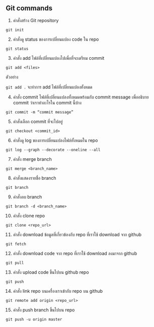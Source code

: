 ## Git commands

1. คำสั่งสร้าง Git repository

`git init`

2. คำสั่งดู status ของการเปลี่ยนแปลง code ใน repo

`git status`

3. คำสั่ง add ไฟล์ที่เปลี่ยนแปลงไปเพื่อที่จะเตรียม commit

`git add <files>` 

ตัวอย่าง

`git add .` จะทำการ add ไฟล์ที่เปลี่ยนแปลงทั้งหมด

4. คำสั่ง commit ไฟล์ที่เปลี่ยนแปลงทั้งหมดพร้อมกับ commit message เพื่ออธิบาย commit ว่าเราทำอะไรใน commit นี้บ้าง
   
`git commit -m “commit message”`

5. คำสั่งเลือก commit ที่จะไปอยู่
   
`git checkout <commit_id>`

6. คำสั่งดู log ของการเปลี่ยนแปลงไฟล์ทั้งหมดใน repo
   
`git log --graph --decorate --oneline --all`

7. คำสั่ง merge branch
   
`git merge <branch_name>`

8. คำสั่งแสดงรายชื่อ branch

`git branch`

9. คำสั่งลบ branch
    
`git branch -d <branch_name>`

10. คำสั่ง clone repo
    
`git clone <repo_url>`

11. คำสั่ง download ข้อมูลที่เกี่ยวข้องกับ repo ที่เราใช้ download จาก github
    
`git fetch`

12. คำสั่ง download code จาก repo ที่เราใช้ download ลงมาจาก github
    
`git pull`

13. คำสั่ง upload code ขึ้นไปบน github repo
    
`git push`

14. คำสั่ง link repo บนเครื่องเราเข้ากับ repo บน github

`git remote add origin <repo_url>`

15. คำสั่ง push branch ขึ้นไปบน repo

`git push -u origin master`